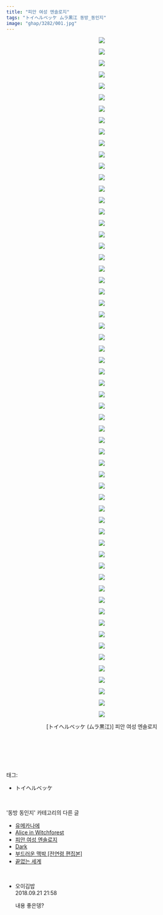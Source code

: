 ```yaml
---
title: "피안 여성 엔솔로지"
tags: "トイヘルベッケ ムラ黒江 동방_동인지"
image: "ghap/3282/001.jpg"
---
```

<div class="article">
<p style="text-align: center; clear: none; float: none;"><img src="{{ site.nasurl }}/ghap/3282/001.jpg"/></p>
<p style="text-align: center; clear: none; float: none;"><img src="{{ site.nasurl }}/ghap/3282/002.jpg"/></p>
<p style="text-align: center; clear: none; float: none;"><img src="{{ site.nasurl }}/ghap/3282/003.jpg"/></p>
<p style="text-align: center; clear: none; float: none;"><img src="{{ site.nasurl }}/ghap/3282/004.jpg"/></p>
<p style="text-align: center; clear: none; float: none;"><img src="{{ site.nasurl }}/ghap/3282/005.jpg"/></p>
<p style="text-align: center; clear: none; float: none;"><img src="{{ site.nasurl }}/ghap/3282/006.jpg"/></p>
<p style="text-align: center; clear: none; float: none;"><img src="{{ site.nasurl }}/ghap/3282/007.jpg"/></p>
<p style="text-align: center; clear: none; float: none;"><img src="{{ site.nasurl }}/ghap/3282/008.jpg"/></p>
<p style="text-align: center; clear: none; float: none;"><img src="{{ site.nasurl }}/ghap/3282/009.jpg"/></p>
<p style="text-align: center; clear: none; float: none;"><img src="{{ site.nasurl }}/ghap/3282/010.jpg"/></p>
<p style="text-align: center; clear: none; float: none;"><img src="{{ site.nasurl }}/ghap/3282/011.jpg"/></p>
<p style="text-align: center; clear: none; float: none;"><img src="{{ site.nasurl }}/ghap/3282/012.jpg"/></p>
<p style="text-align: center; clear: none; float: none;"><img src="{{ site.nasurl }}/ghap/3282/013.jpg"/></p>
<p style="text-align: center; clear: none; float: none;"><img src="{{ site.nasurl }}/ghap/3282/014.jpg"/></p>
<p style="text-align: center; clear: none; float: none;"><img src="{{ site.nasurl }}/ghap/3282/015.jpg"/></p>
<p style="text-align: center; clear: none; float: none;"><img src="{{ site.nasurl }}/ghap/3282/016.jpg"/></p>
<p style="text-align: center; clear: none; float: none;"><img src="{{ site.nasurl }}/ghap/3282/017.jpg"/></p>
<p style="text-align: center; clear: none; float: none;"><img src="{{ site.nasurl }}/ghap/3282/018.jpg"/></p>
<p style="text-align: center; clear: none; float: none;"><img src="{{ site.nasurl }}/ghap/3282/019.jpg"/></p>
<p style="text-align: center; clear: none; float: none;"><img src="{{ site.nasurl }}/ghap/3282/020.jpg"/></p>
<p style="text-align: center; clear: none; float: none;"><img src="{{ site.nasurl }}/ghap/3282/021.jpg"/></p>
<p style="text-align: center; clear: none; float: none;"><img src="{{ site.nasurl }}/ghap/3282/022.jpg"/></p>
<p style="text-align: center; clear: none; float: none;"><img src="{{ site.nasurl }}/ghap/3282/023.jpg"/></p>
<p style="text-align: center; clear: none; float: none;"><img src="{{ site.nasurl }}/ghap/3282/024.jpg"/></p>
<p style="text-align: center; clear: none; float: none;"><img src="{{ site.nasurl }}/ghap/3282/025.jpg"/></p>
<p style="text-align: center; clear: none; float: none;"><img src="{{ site.nasurl }}/ghap/3282/026.jpg"/></p>
<p style="text-align: center; clear: none; float: none;"><img src="{{ site.nasurl }}/ghap/3282/027.jpg"/></p>
<p style="text-align: center; clear: none; float: none;"><img src="{{ site.nasurl }}/ghap/3282/028.jpg"/></p>
<p style="text-align: center; clear: none; float: none;"><img src="{{ site.nasurl }}/ghap/3282/029.jpg"/></p>
<p style="text-align: center; clear: none; float: none;"><img src="{{ site.nasurl }}/ghap/3282/030.jpg"/></p>
<p style="text-align: center; clear: none; float: none;"><img src="{{ site.nasurl }}/ghap/3282/031.jpg"/></p>
<p style="text-align: center; clear: none; float: none;"><img src="{{ site.nasurl }}/ghap/3282/032.jpg"/></p>
<p style="text-align: center; clear: none; float: none;"><img src="{{ site.nasurl }}/ghap/3282/033.jpg"/></p>
<p style="text-align: center; clear: none; float: none;"><img src="{{ site.nasurl }}/ghap/3282/034.jpg"/></p>
<p style="text-align: center; clear: none; float: none;"><img src="{{ site.nasurl }}/ghap/3282/035.jpg"/></p>
<p style="text-align: center; clear: none; float: none;"><img src="{{ site.nasurl }}/ghap/3282/036.jpg"/></p>
<p style="text-align: center; clear: none; float: none;"><img src="{{ site.nasurl }}/ghap/3282/037.jpg"/></p>
<p style="text-align: center; clear: none; float: none;"><img src="{{ site.nasurl }}/ghap/3282/038.jpg"/></p>
<p style="text-align: center; clear: none; float: none;"><img src="{{ site.nasurl }}/ghap/3282/039.jpg"/></p>
<p style="text-align: center; clear: none; float: none;"><img src="{{ site.nasurl }}/ghap/3282/040.jpg"/></p>
<p style="text-align: center; clear: none; float: none;"><img src="{{ site.nasurl }}/ghap/3282/041.jpg"/></p>
<p style="text-align: center; clear: none; float: none;"><img src="{{ site.nasurl }}/ghap/3282/042.jpg"/></p>
<p style="text-align: center; clear: none; float: none;"><img src="{{ site.nasurl }}/ghap/3282/043.jpg"/></p>
<p style="text-align: center; clear: none; float: none;"><img src="{{ site.nasurl }}/ghap/3282/044.jpg"/></p>
<p style="text-align: center; clear: none; float: none;"><img src="{{ site.nasurl }}/ghap/3282/045.jpg"/></p>
<p style="text-align: center; clear: none; float: none;"><img src="{{ site.nasurl }}/ghap/3282/046.jpg"/></p>
<p style="text-align: center; clear: none; float: none;"><img src="{{ site.nasurl }}/ghap/3282/047.jpg"/></p>
<p style="text-align: center; clear: none; float: none;"><img src="{{ site.nasurl }}/ghap/3282/048.jpg"/></p>
<p style="text-align: center; clear: none; float: none;"><img src="{{ site.nasurl }}/ghap/3282/049.jpg"/></p>
<p style="text-align: center; clear: none; float: none;"><img src="{{ site.nasurl }}/ghap/3282/050.jpg"/></p>
<p style="text-align: center; clear: none; float: none;"><img src="{{ site.nasurl }}/ghap/3282/051.jpg"/></p>
<p style="text-align: center; clear: none; float: none;"><img src="{{ site.nasurl }}/ghap/3282/052.jpg"/></p>
<p style="text-align: center; clear: none; float: none;"><img src="{{ site.nasurl }}/ghap/3282/053.jpg"/></p>
<p style="text-align: center; clear: none; float: none;"><img src="{{ site.nasurl }}/ghap/3282/054.jpg"/></p>
<p style="text-align: center; clear: none; float: none;"><img src="{{ site.nasurl }}/ghap/3282/055.jpg"/></p>
<p style="text-align: center; clear: none; float: none;"><img src="{{ site.nasurl }}/ghap/3282/056.jpg"/></p>
<p style="text-align: center; clear: none; float: none;"><img src="{{ site.nasurl }}/ghap/3282/057.jpg"/></p>
<p style="text-align: center; clear: none; float: none;"><img src="{{ site.nasurl }}/ghap/3282/058.jpg"/></p>
<p style="text-align: center; clear: none; float: none;"><img src="{{ site.nasurl }}/ghap/3282/059.jpg"/></p>
<p style="text-align: center; clear: none; float: none;"><img src="{{ site.nasurl }}/ghap/3282/060.jpg"/></p>
<p style="text-align: center; clear: none; float: none;">[トイヘルベッケ (ムラ黒江)] 피안 여성 엔솔로지</p>
<p style="text-align: center; clear: none; float: none;"><br/></p>
<p><br/></p>
</div><br/>
<div class="tagTrail">
<p>태그: </p>
<ul>
<li>トイヘルベッケ</li>
</ul>
</div><br/>
<div class="another">
<p>'동방 동인지' 카테고리의 다른 글</p>
<ul>
<li><a href="/2017-05-24-ghap_3296">유메카나에</a></li>
<li><a href="/2017-05-23-ghap_3283">Alice in Witchforest</a></li>
<li><a href="/2017-05-23-ghap_3282">피안 여성 엔솔로지</a></li>
<li><a href="/2017-05-23-ghap_3280">Dark</a></li>
<li><a href="/2017-05-23-ghap_3278">부드러운 맥박 [전연령 편집본]</a></li>
<li><a href="/2017-05-23-ghap_3277">끝없는 세계</a></li>
</ul>
</div><br/>
<div class="cb_module cb_fluid">
<div class="cb_wrt cb_profile">
<div class="comment">
<ul>
<li class="cb_thumb_off" id="comment15337670">
<div class="cb_comment_area">
<div class="cb_info_area">
<div class="cb_section">
<span class="cb_nick_name">오이김밥</span>
</div>
<div class="cb_section">
<span class="cb_date">2018.09.21 21:58 </span>
</div>
</div>
<div class="cb_dsc_comment">
<p class="cb_dsc">
											내용 좋은뎅?
										</p>
</div>
</div></li>
</ul>
</div>
</div><!-- commentList close -->
</div><br/>

